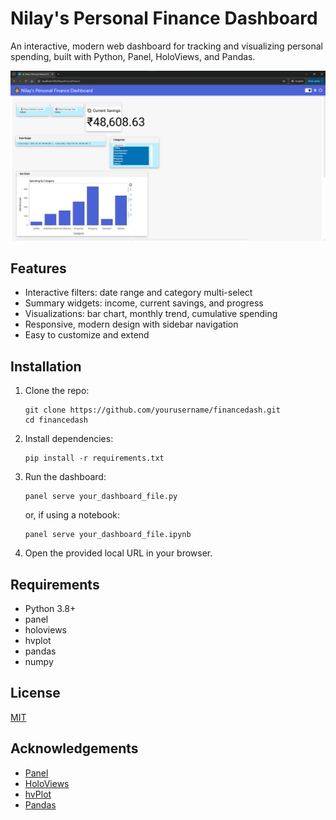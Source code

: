 # Nilay's Personal Finance Dashboard

An interactive, modern web dashboard for tracking and visualizing personal spending, built with Python, Panel, HoloViews, and Pandas.

![Dashboard Screenshot](Finance1.png)

## Features

- Interactive filters: date range and category multi-select
- Summary widgets: income, current savings, and progress
- Visualizations: bar chart, monthly trend, cumulative spending
- Responsive, modern design with sidebar navigation
- Easy to customize and extend

## Installation

1. Clone the repo:
   ```
   git clone https://github.com/yourusername/financedash.git
   cd financedash
   ```

2. Install dependencies:
   ```
   pip install -r requirements.txt
   ```

3. Run the dashboard:
   ```
   panel serve your_dashboard_file.py
   ```
   or, if using a notebook:
   ```
   panel serve your_dashboard_file.ipynb
   ```

4. Open the provided local URL in your browser.

## Requirements

- Python 3.8+
- panel
- holoviews
- hvplot
- pandas
- numpy

## License

[MIT](LICENSE)

## Acknowledgements

- [Panel](https://panel.holoviz.org/)
- [HoloViews](https://holoviews.org/)
- [hvPlot](https://hvplot.holoviz.org/)
- [Pandas](https://pandas.pydata.org/)
